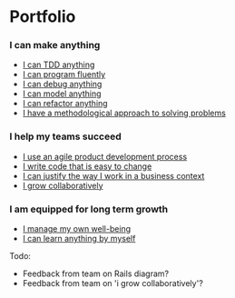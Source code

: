 # Portfolio

### I can make anything
- [I can TDD anything](1-i-can-make-anything/1-i-can-tdd-anything.md)
- [I can program fluently](1-i-can-make-anything/2-i-can-program-fluently.md)
- [I can debug anything](1-i-can-make-anything/3-i-can-debug-anything.md)
- [I can model anything](1-i-can-make-anything/4-i-can-model-anything.md)
- [I can refactor anything](1-i-can-make-anything/5-i-can-refactor-anything.md)
- [I have a methodological approach to solving problems](1-i-can-make-anything/6-i-have-a-methodological-approach-to-solving-problems.md)

### I help my teams succeed
- [I use an agile product development process](2-i-help-my-teams-succeed/1-i-use-an-agile-product-development-process.md)
- [I write code that is easy to change](2-i-help-my-teams-succeed/2-i-write-code-that-is-easy-to-change.md)
- [I can justify the way I work in a business context](2-i-help-my-teams-succeed/3-i-can-justify-the-way-i-work-in-a-business-context.md)
- [I grow collaboratively](2-i-help-my-teams-succeed/4-i-grow-collaboratively.md)

### I am equipped for long term growth
- [I manage my own well-being](3-i-am-equipped-for-long-term-growth/1-i-manage-my-own-well-being.md)
- [I can learn anything by myself](3-i-am-equipped-for-long-term-growth/2-i-can-learn-anything-by-myself.md)

Todo:
- Feedback from team on Rails diagram?
- Feedback from team on 'i grow collaboratively'?